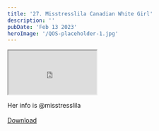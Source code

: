 ```yaml
---
title: '27. Misstresslila Canadian White Girl'
description: ''
pubDate: 'Feb 13 2023'
heroImage: '/QOS-placeholder-1.jpg'
---
```

<iframe src="https://drive.google.com/file/d/1-UD7X9bgYa1-IQUzNaCsOECv46c6UiSi/preview" width="200" height="100" allow="autoplay" allowfullscreen="allowfullscreen"></iframe>

Her info is @misstresslila
<br>
<br>
<a class="read_more" href="https://drive.google.com/file/d/1-UD7X9bgYa1-IQUzNaCsOECv46c6UiSi/view?usp=sharing">Download</a>
